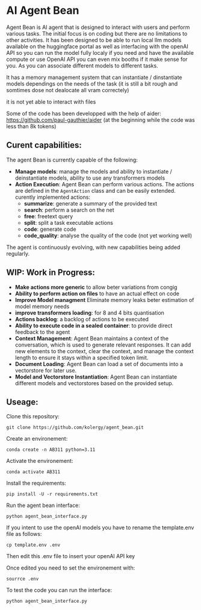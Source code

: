 # AI Agent Bean
Agent Bean is AI agent that is designed to interact with users and perform various tasks. The initial focus is on coding but there are no limitations to other activities. 
It has been designed to be able to run local llm models available on the huggingface portal as well as interfacing with the openAI API so you can run the model fully localy if you need and have the available compute or use OpenAI API you can even mix booths if it make sense for you. As you can associate different models to different tasks.

It has a memory management system that can instantiate / dinstantiate models dependings on the needs of the task (it is still a bit rough and somtimes dose not dealocate all vram correctely)

it is not yet able to interact with files

Some of the code has been developped with the help of aider: https://github.com/paul-gauthier/aider (at the beginning while the code was less than 8k tokens)


## Curent capabilities:
The agent Bean is currently capable of the following:
- **Manage models**: manage the models and ability to instantiate / deinstantiate models, ability to use any transformers models 
- **Action Execution**: Agent Bean can perform various actions. The actions are defined in the `AgentAction` class and can be easily extended. curently implemented actions:
  -  **summarize**: generate a summary of the provided text
  -  **search**: perform a search on the net
  -  **free**: freetext query
  -  **split**: split a task executable actions 
  -  **code**: generate code 
  -  **code_quality**: analyse the quality of the code (not yet working well)

The agent is continuously evolving, with new capabilities being added regularly.

## WIP: Work in Progress:
- **Make actions more generic** to allow beter variations from congig
- **Ability to perform action on files** to have an actual effect on code
- **Improve Model managment** Eliminate memory leaks beter estimation of model memory needs
- **improve transformers loading**: for 8 and 4 bits quantisation
- **Actions backlog**: a backlog of actions to be executed
- **Ability to execute code in a sealed container**: to provide direct feedback to the agent
- **Context Management**: Agent Bean maintains a context of the conversation, which is used to generate relevant responses. It can add new elements to the context, clear the context, and manage the context length to ensure it stays within a specified token limit.
- **Document Loading**: Agent Bean can load a set of documents into a vectorstore for later use.
- **Model and Vectorstore Instantiation**: Agent Bean can instantiate different models and vectorstores based on the provided setup.

## Useage:

Clone this repository:

`git clone https://github.com/kolergy/agent_bean.git`

Create an environement:

`conda create -n AB311 python=3.11`

Activate the environement:

`conda activate AB311`

Install the requirements:

`pip install -U -r requirements.txt`

Run the agent bean interface:

`python agent_bean_interface.py`


If you intent to use the openAI models you have to rename the template.env file as follows:

`cp template.env .env`

Then edit this .env file to insert your openAI API key 

Once edited you need to set the environement with:

`sourrce .env`

To test the code you can run the interface:

`python agent_bean_interface.py`
